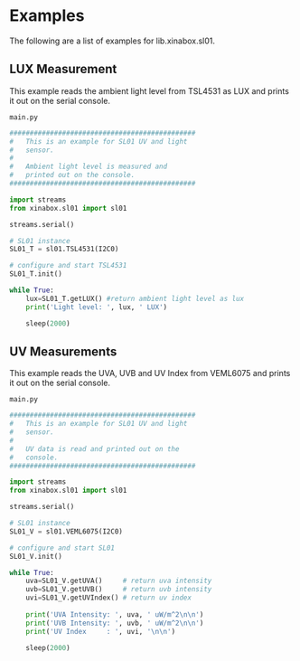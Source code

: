 # Examples

The following are a list of examples for lib.xinabox.sl01.

## LUX Measurement


This example reads the ambient light level from TSL4531 as LUX and prints it out on the serial console.


```main.py```

```python
##############################################
#   This is an example for SL01 UV and light
#	sensor.
#
#   Ambient light level is measured and
# 	printed out on the console.
##############################################

import streams
from xinabox.sl01 import sl01

streams.serial()

# SL01 instance
SL01_T = sl01.TSL4531(I2C0)

# configure and start TSL4531
SL01_T.init()

while True:
	lux=SL01_T.getLUX()	#return ambient light level as lux
	print('Light level: ', lux, ' LUX')

	sleep(2000)
```
## UV Measurements


This example reads the UVA, UVB and UV Index from VEML6075 and prints it out on the serial console.



```main.py```

```python
##############################################
#   This is an example for SL01 UV and light
#	sensor.
#
#   UV data is read and printed out on the 
# 	console.
##############################################

import streams
from xinabox.sl01 import sl01

streams.serial()

# SL01 instance
SL01_V = sl01.VEML6075(I2C0)

# configure and start SL01
SL01_V.init()

while True:
    uva=SL01_V.getUVA()		# return uva intensity 
    uvb=SL01_V.getUVB()		# return uvb intensity
    uvi=SL01_V.getUVIndex()	# return uv index
    
    print('UVA Intensity: ', uva, ' uW/m^2\n\n')
    print('UVB Intensity: ', uvb, ' uW/m^2\n\n')
    print('UV Index     : ', uvi, '\n\n')
    
    sleep(2000)

```
